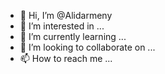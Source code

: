 - 👋 Hi, I’m @Alidarmeny
- 👀 I’m interested in ...
- 🌱 I’m currently learning ...
- 💞️ I’m looking to collaborate on ...
- 📫 How to reach me ...

<!---
Alidarmeny/Alidarmeny is a ✨ special ✨ repository because its `README.md` (this file) appears on your GitHub profile.
You can click the Preview link to take a look at your changes.
--->
